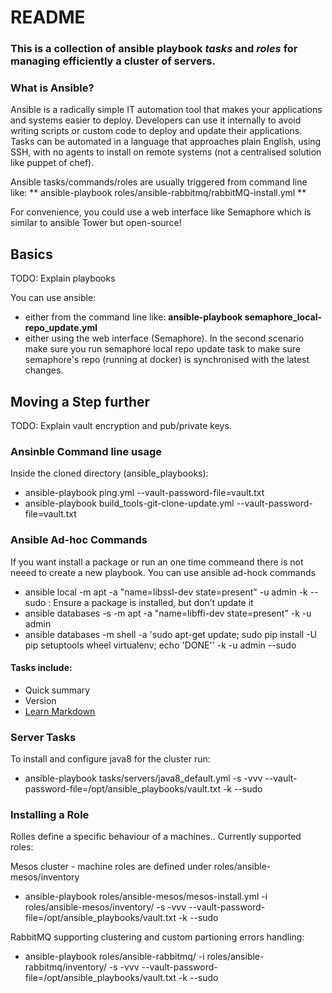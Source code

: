 # README #

### This is a collection of ansible playbook *tasks* and *roles* for managing efficiently a cluster of servers. ###

### What is Ansible? ###
Ansible is a radically simple IT automation tool that makes your applications and systems easier to deploy. 
Developers can use it internally to avoid writing scripts or custom code to deploy and update their applications.
Tasks can be automated in a language that approaches plain English, using SSH, with no agents to install on remote systems (not a centralised solution like puppet of chef).

Ansible tasks/commands/roles are usually triggered from command line like: ** ansible-playbook roles/ansible-rabbitmq/rabbitMQ-install.yml **

For convenience, you could use a web interface like Semaphore which is similar to ansible Tower but open-source!

## Basics ##

TODO: Explain playbooks

You can use ansible:
* either from the command line like: **ansible-playbook semaphore_local-repo_update.yml**
* either using the web interface (Semaphore).
In the second scenario make sure you run semaphore local repo update task to make sure semaphore's repo (running at docker) is synchronised with the latest changes.
 

## Moving a Step further ##

TODO: Explain vault encryption and pub/private keys.


### Ansinble Command line usage ###

Inside the cloned directory (ansible_playbooks):

* ansible-playbook ping.yml --vault-password-file=vault.txt
* ansible-playbook build_tools-git-clone-update.yml  --vault-password-file=vault.txt


### Ansible Ad-hoc Commands ###

If you want install a package or run an one time commeand there is not neeed to create a new playbook.
You can use ansible ad-hock commands

* ansible local -m apt -a "name=libssl-dev state=present" -u admin -k --sudo : Ensure a package is installed, but don’t update it
* ansible databases -s -m apt -a "name=libffi-dev state=present" -k -u admin
* ansible databases -m shell -a 'sudo apt-get update; sudo pip install -U pip setuptools wheel virtualenv; echo 'DONE'' -k -u admin --sudo


#### Tasks include: ####
* Quick summary
* Version
* [Learn Markdown](https://bitbucket.org/tutorials/markdowndemo)


### Server Tasks

To install and configure java8 for the cluster run:

* ansible-playbook tasks/servers/java8_default.yml -s -vvv --vault-password-file=/opt/ansible_playbooks/vault.txt -k --sudo

### Installing a Role

Rolles define a specific behaviour of a machines.. Currently supported roles:

Mesos cluster - machine roles are defined under roles/ansible-mesos/inventory

* ansible-playbook roles/ansible-mesos/mesos-install.yml -i roles/ansible-mesos/inventory/ -s -vvv --vault-password-file=/opt/ansible_playbooks/vault.txt -k --sudo

RabbitMQ supporting clustering and custom partioning errors handling:

*  ansible-playbook roles/ansible-rabbitmq/ -i roles/ansible-rabbitmq/inventory/ -s -vvv --vault-password-file=/opt/ansible_playbooks/vault.txt -k --sudo